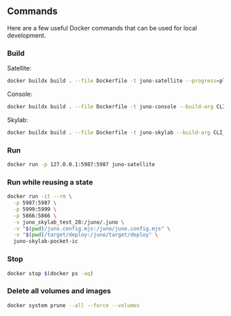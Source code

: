 ## Commands

Here are a few useful Docker commands that can be used for local development. 

### Build

Satellite:

```bash
docker buildx build . --file Dockerfile -t juno-satellite --progress=plain --no-cache --platform=linux/amd64
```

Console:

```bash
docker buildx build . --file Dockerfile -t juno-console --build-arg CLI_BUILD=console --progress=plain --no-cache --platform=linux/amd64
```

Skylab:

```bash
docker buildx build . --file Dockerfile -t juno-skylab --build-arg CLI_BUILD=skylab --progress=plain --no-cache --platform=linux/amd64
```

### Run

```bash
docker run -p 127.0.0.1:5987:5987 juno-satellite
```

### Run while reusing a state

```bash
docker run -it --rm \
  -p 5987:5987 \
  -p 5999:5999 \
  -p 5866:5866 \
  -v juno_skylab_test_28:/juno/.juno \
  -v "$(pwd)/juno.config.mjs:/juno/juno.config.mjs" \
  -v "$(pwd)/target/deploy:/juno/target/deploy" \
  juno-skylab-pocket-ic
```

### Stop

```bash
docker stop $(docker ps -aq)
```

### Delete all volumes and images

```bash
docker system prune --all --force --volumes
```
